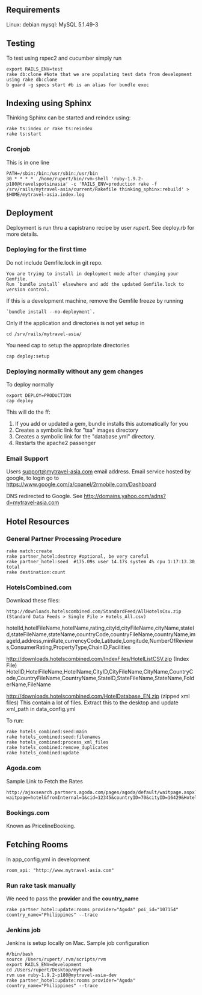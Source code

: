 ## Requirements
  Linux: debian
  mysql: MySQL 5.1.49-3

## Testing
To test using rspec2 and cucumber simply run

    export RAILS_ENV=test
    rake db:clone #Note that we are populating test data from development using rake db:clone
    b guard -g specs start #b is an alias for bundle exec

## Indexing using Sphinx

Thinking Sphinx can be started and reindex using:

	rake ts:index or rake ts:reindex
  	rake ts:start

### Cronjob

This is in one line

	PATH=/sbin:/bin:/usr/sbin:/usr/bin
	30 * * * *  /home/rupert/bin/rvm-shell 'ruby-1.9.2-p180@travelspotsinasia' -c 'RAILS_ENV=production rake -f /srv/rails/mytravel-asia/current/Rakefile thinking_sphinx:rebuild' > $HOME/mytravel-asia.index.log

## Deployment

Deployment is run thru a capistrano recipe by user *rupert*. See deploy.rb for more details.

### Deploying for the first time

Do not include Gemfile.lock in git repo.

	You are trying to install in deployment mode after changing your Gemfile. 
	Run `bundle install` elsewhere and add the updated Gemfile.lock to version control.
	
If this is a development machine, remove the Gemfile freeze by running 

	`bundle install --no-deployment`.
	
Only if the application and directories is not yet setup in 
	
	cd /srv/rails/mytravel-asia/
	
You need cap to setup the appropriate directories
	
	cap deploy:setup

### Deploying normally without any gem changes

To deploy normally

	export DEPLOY=PRODUCTION
	cap deploy
	
This will do the ff:	

1. If you add or updated a gem, bundle installs this automatically for you
2. Creates a symbolic link for "tsa" images directory
3. Creates a symbolic link for the "database.yml" directory.
4. Restarts the apache2 passenger

### Email Support
Users support@mytravel-asia.com email address. Email service hosted by google, to login go to
https://www.google.com/a/cpanel/2rmobile.com/Dashboard

DNS redirected to Google. See
http://domains.yahoo.com/adns?d=mytravel-asia.com

## Hotel Resources

### General Partner Processing Procedure

	rake match:create
	rake partner_hotel:destroy #optional, be very careful
	rake partner_hotel:seed  #175.09s user 14.17s system 4% cpu 1:17:13.30 total
	rake destination:count

### HotelsCombined.com

Download these files:

	http://downloads.hotelscombined.com/StandardFeed/AllHotelsCsv.zip (Standard Data Feeds > Single File > Hotels_All.csv)
  hotelId,hotelFileName,hotelName,rating,cityId,cityFileName,cityName,stateId,stateFileName,stateName,countryCode,countryFileName,countryName,imageId,address,minRate,currencyCode,Latitude,Longitude,NumberOfReviews,ConsumerRating,PropertyType,ChainID,Facilities

  http://downloads.hotelscombined.com/IndexFiles/HotelListCSV.zip (Index File)
  HotelID,HotelFileName,HotelName,CityID,CityFileName,CityName,CountryCode,CountryFileName,CountryName,StateID,StateFileName,StateName,FolderName,FileName

  http://downloads.hotelscombined.com/HotelDatabase_EN.zip (zipped xml files)
  This contain a lot of files. Extract this to the desktop and update xml_path in data_config.yml

To run:

	rake hotels_combined:seed:main
	rake hotels_combined:seed:filenames
	rake hotels_combined:process_xml_files
	rake hotels_combined:remove_duplicates
	rake hotels_combined:update

### Agoda.com

Sample Link to Fetch the Rates

	http://ajaxsearch.partners.agoda.com/pages/agoda/default/waitpage.aspx?waitpage=hotel&fromInternal=1&cid=12345&countryID=70&cityID=16429&HotelID=240067&CheckIn=7/18/2012&CheckOut=7/21/2012&Rooms=1&Adults=2&Children=0&currency=USD

### Bookings.com

Known as PricelineBooking.


## Fetching Rooms

In app_config.yml in development 

	room_api: "http://www.mytravel-asia.com"

### Run rake task manually

We need to pass the **provider** and the **country_name**
	
	rake partner_hotel:update:rooms provider="Agoda" poi_id="107154" country_name="Philippines" --trace
	
### Jenkins job

Jenkins is setup locally on Mac. Sample job configuration

	#/bin/bash
	source /Users/rupert/.rvm/scripts/rvm
	export RAILS_ENV=development
	cd /Users/rupert/Desktop/mytaweb
	rvm use ruby-1.9.2-p180@mytravel-asia-dev
	rake partner_hotel:update:rooms provider="Agoda" country_name="Philippines" --trace